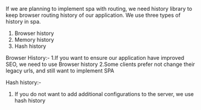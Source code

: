 If we are planning to implement spa with routing, we need history library to keep browser routing history of our application.
We use three types of history in spa.
1. Browser history
2. Memory history
3. Hash history

Browser History:- 
1.If you want to ensure our application have improved SEO, we need to use Browser history
2.Some clients prefer not change their legacy urls, and still want to implement SPA

Hash history:-
1. If you do not want to add additional configurations to the server, we use hash history





